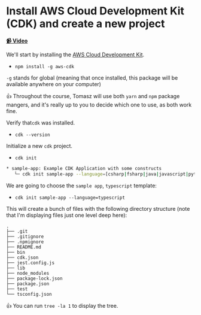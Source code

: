 # Install AWS Cloud Development Kit (CDK) and create a new project

**[📹 Video](https://codecentric.de/lessons/install-aws-cdk-and-create-new-project)**

We'll start by installing the [AWS Cloud Development Kit](https://aws.amazon.com/cdk/).

- `npm install -g aws-cdk`

`-g` stands for global (meaning that once installed, this package will be available anywhere on your computer)

👍 Throughout the course, Tomasz will use both `yarn` and `npm` package mangers, and it's really up to you to decide which one to use, as both work fine.

Verify that`cdk` was installed.

- `cdk --version`

Initialize a new `cdk` project.

- `cdk init`

```bash
* sample-app: Example CDK Application with some constructs
   └─ cdk init sample-app --language=[csharp|fsharp|java|javascript|python|typescript]
```

We are going to choose the `sample app`, `typescript` template:

- `cdk init sample-app --language=typescript`

This will create a bunch of files with the following directory structure (note that I'm displaying files just one level deep here):

```
.
├── .git
├── .gitignore
├── .npmignore
├── README.md
├── bin
├── cdk.json
├── jest.config.js
├── lib
├── node_modules
├── package-lock.json
├── package.json
├── test
└── tsconfig.json
```

👍 You can run `tree -la 1` to display the tree.

